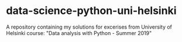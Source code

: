 # data-science-python-uni-helsinki
A repository containing my solutions for excerises from University of Helsinki course: "Data analysis with Python - Summer 2019" 
